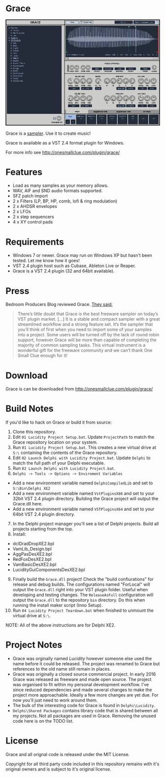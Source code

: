 # Grace

![Grace Screenshot](/readme/grace_full_size.png?raw=true)

Grace is a [sampler](https://en.wikipedia.org/wiki/Sampler_(musical_instrument) "wikipedia.org/sampler"). Use it to create music!

Grace is available as a VST 2.4 format plugin for Windows.

For more info see http://onesmallclue.com/plugin/grace/

# Features

* Load as many samples as your memory allows.
* WAV, AIF and SND  audio formats supported.
* SFZ patch import
* 2 x Filters (LP, BP, HP, comb, lofi & ring modulation)
* 2 x AHDSR envelopes
* 2 x LFOs
* 2 x step sequencers
* 4 x XY control pads

# Requirements

* Windows 7 or newer. Grace may run on Windows XP but hasn't been tested. Let me know how it goes!
* VST 2.4 plugin host such as Cubase, Ableton Live or Reaper.
* Grace is a VST 2.4 plugin (32 and 64bit available).

# Press

Bedroom Producers Blog reviewed Grace. [They said:](http://bedroomproducersblog.com/2015/09/14/grace-sampler-free/)

> There’s little doubt that Grace is the best freeware sampler on today’s VST plugin market. [...] It is a stable and compact sampler with a great streamlined workflow and a strong feature set.  It’s the sampler that you’ll think of first when you need to import some of your samples into a project. Some users will be turned off by the lack of round robin support, however Grace will be more than capable of completing the majority of common sampling tasks. This virtual instrument is a wonderful gift for the freeware community and we can’t thank One Small Clue enough for it!

# Download

Grace is can be downloaded from http://onesmallclue.com/plugin/grace/

# Build Notes

If you'd like to hack on Grace or build it from source:

1. Clone this repository.
2. Edit `01 Lucidity Project Setup.bat`. Update `ProjectPath` to match the Grace repository location on your system.
3. Run `01 Lucidity Project Setup.bat`. This creates a new virtual drive at `S:\` containing the contents of the Grace repository.
4. Edit `02 Launch Delphi with Lucidity Project.bat`. Update `Delphi` to match the full path of your Delphi executable.
5. Run `02 Launch Delphi with Lucidity Project.bat`.
6. `Delphi -> Tools -> Options -> Enviroment Variables` <br>
  * Add a new environment variable named `DelphiCompiledLib` and set to `S:\Bin\Delphi XE2`
  * Add a new environment variable named `VstPluginsX86` and set to your 32bit VST 2.4 plugin directory. Building the Grace project will output
  the Grace.dll here.
  * Add a new environment variable named `VSTPluginsX64` and set to your 64bit VST 2.4 plugin directory.
7. In the Delphi project manager you'll see a list of Delphi projects. Build all projects starting from the top.
8. Install:
  * dclDradDropXE2.bpl
  * VamLib_Design.bpl
  * AggPasDesXE2.bpl
  * RedFoxDesXE2.bpl
  * VamBasicDesXE2.bpl
  * LucidityGuiComponentsDesXE2.bpl
9. Finally build the `Grace.dll` project! Check the "build confiurations" for release and debug builds. The configurations named "ForLocal" will output the `Grace.dll` right into your VST plugin folder. Useful when developing and testing changes. The `ReleaseAsFull` configuration will output the `Grace.dll` to the repository `bin` directory. Do this when running the install maker script (Inno Setup).
10. Run `04 Lucidity Project Teardown.bat` when finished to unmount the virtual drive at `S:\`.

NOTE: All of the above instructions are for Delphi XE2.

# Project Notes

* Grace was orginally named *Lucidity* however someone else used the name before it could be released. The project was renamed to Grace but references to the old name still remain in places.
* Grace was originally a closed source commercial project. In early 2016 Grace was released as freeware and made open source. The project was organised to fit within my personal development workflow. I've since reduced dependencies and made several changes to make the project more approachable. Ideally a few more changes are yet due. For now you'll just need to work around them.
* The bulk of the interesting code for Grace is found in `Delphi\Lucidity`.
* `Delphi\Shared Packages` contains library  code that is shared between all my projects. Not all packages are used in Grace. Removing the unused code here is on the TODO list.

# License

Grace and all orignal code is released under the MIT License.

Copyright for all third party code included in this repository remains with it's
original owners and is subject to it's original license.
